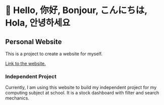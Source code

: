 # 👋 Hello, 你好, Bonjour, こんにちは, Hola, 안녕하세요

## Personal Website

This is a project to create a website for myself.

[Link to the website.](www.jerryjin.dev) 

### Independent Project

Currently, I am using this website to build my independent project for my computing subject at school.
It is a stock dashboard with filter and search mechanics.
